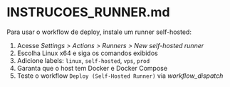 # INSTRUCOES_RUNNER.md

Para usar o workflow de deploy, instale um runner self-hosted:

1. Acesse *Settings > Actions > Runners > New self-hosted runner*
2. Escolha Linux x64 e siga os comandos exibidos
3. Adicione labels: `linux`, `self-hosted`, `vps`, `prod`
4. Garanta que o host tem Docker e Docker Compose
5. Teste o workflow `Deploy (Self-Hosted Runner)` via *workflow_dispatch*
